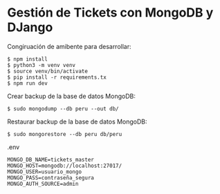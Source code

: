 # Gestión de Tickets con MongoDB y DJango

Congiruación de amibente para desarrollar:

    $ npm install
    $ python3 -m venv venv
    $ source venv/bin/activate
    $ pip install -r requirements.tx
    $ npm run dev

Crear backup de la base de datos MongoDB:

    $ sudo mongodump --db peru --out db/

Restaurar backup de la base de datos MongoDB:

    $ sudo mongorestore --db peru db/peru

.env

    MONGO_DB_NAME=tickets_master
    MONGO_HOST=mongodb://localhost:27017/
    MONGO_USER=usuario_mongo
    MONGO_PASS=contraseña_segura
    MONGO_AUTH_SOURCE=admin